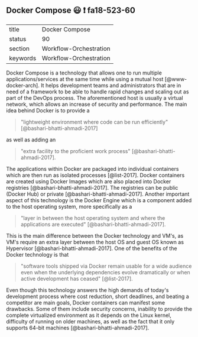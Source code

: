 ## Docker Compose :smiley: :exclamation: fa18-523-60


|          |                        |
| -------- | ---------------------- |
| title    | Docker Compose         | 
| status   | 90                     |
| section  | Workflow-Orchestration |
| keywords | Workflow-Orchestration |


 
Docker Compose is a technology that allows one to run multiple 
applications/services at the same time while using a mutual host 
[@www-docker-arch]. 
It helps development teams and administrators that are in need of a framework
to be able to handle rapid changes and scaling out as part of the DevOps 
process. The aforementioned host is usually a virtual network, which allows 
an increase of security and performance. The main idea behind Docker is to 
provide a 

> "lightweight environment where code can be run efficiently" [@bashari-bhatti-ahmadi-2017] 

as well as adding an 

> "extra  facility to the proficient work process" [@bashari-bhatti-ahmadi-2017].

The applications within Docker are packaged into individual containers
which are then run as isolated processes [@list-2017]. Docker containers are 
created using Docker Images which are also placed into Docker registries 
[@bashari-bhatti-ahmadi-2017]. The registries can be public (Docker Hub) 
or private [@bashari-bhatti-ahmadi-2017]. Another important aspect of this 
technology is the Docker Engine which is a component added to the host 
operating system, more specifically as a 

> "layer in between the host operating system and where the 
> applications are executed" [@bashari-bhatti-ahmadi-2017]. 

This is the main difference between the Docker technology and VM's, as VM's 
require an extra layer between the host OS and guest OS known as Hypervisor 
[@bashari-bhatti-ahmadi-2017]. One of the benefits of the Docker technology is 
that 

> "software tools shipped via Docker remain usable for a wide audience 
> even when the underlying dependencies evolve dramatically or when active 
> development has ceased" [@list-2017]. 

Even though this technology answers  the high demands of today's development 
process where cost reduction, short deadlines, and beating a competitor are 
main goals, Docker containers can manifest some drawbacks. Some of them include 
security concerns, inability to provide the complete virtualized environment as 
it depends on the Linux kernel, difficulty of running on older machines, as well 
as the fact that it only supports 64-bit machines [@bashari-bhatti-ahmadi-2017].
